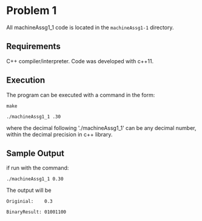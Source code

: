 # Problem 1

All machineAssg1_1 code is located in the `machineAssg1-1` directory. 

## Requirements

C++ compiler/interpreter. Code was developed with c++11. 


## Execution

The program can be executed with a command in the form:

```
make
```

```
./machineAssg1_1 .30
```

where the decimal following './machineAssg1_1' can be any decimal number, within the decimal precision in c++ library. 

## Sample Output

if run with the command: 

```
./machineAssg1_1 0.30
```

The output will be

```
Originial:    0.3

BinaryResult: 01001100
```

